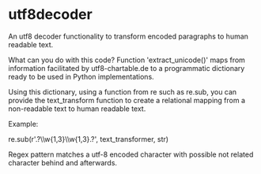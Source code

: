 # utf8decoder
An utf8 decoder functionality to transform encoded paragraphs to human readable text. 

What can you do with this code? 
Function 'extract_unicode()' maps from information facilitated by utf8-chartable.de to a programmatic dictionary ready to be used in Python implementations. 

Using this dictionary, using a function from re such as re.sub, you can provide the text_transform function to create a relational mapping from a non-readable text to human readable text. 

Example: 

re.sub(r'.?\\\w{1,3}\\\w{1,3}.?', text_transformer, str)

Regex pattern matches a utf-8 encoded character with possible not related character behind and afterwards. 

